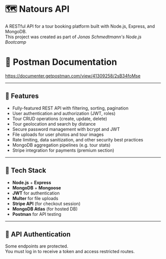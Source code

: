 # 🗺️ Natours API

A RESTful API for a tour booking platform built with Node.js, Express, and MongoDB.  
This project was created as part of _Jonas Schmedtmann's Node.js Bootcamp_

# 📄 Postman Documentation
https://documenter.getpostman.com/view/41309258/2sB34foMse

---

## 🚀 Features

- Fully-featured REST API with filtering, sorting, pagination
- User authentication and authorization (JWT, roles)
- Tour CRUD operations (create, update, delete)
- Tour geolocation and search by distance
- Secure password management with bcrypt and JWT
- File uploads for user photos and tour images
- Rate limiting, data sanitization, and other security best practices
- MongoDB aggregation pipelines (e.g. tour stats)
- Stripe integration for payments (premium section)

---

## 🧱 Tech Stack

- **Node.js** + **Express**
- **MongoDB** + **Mongoose**
- **JWT** for authentication
- **Multer** for file uploads
- **Stripe API** (for checkout session)
- **MongoDB Atlas** (for hosted DB)
- **Postman** for API testing

---

## 🔐 API Authentication

Some endpoints are protected.  
You must log in to receive a token and access restricted routes.
